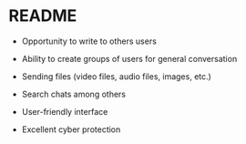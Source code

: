 # README
* Opportunity to write to others users

* Ability to create groups of users for general conversation

* Sending files (video files, audio files, images, etc.)

* Search chats among others

* User-friendly interface

* Excellent cyber protection
